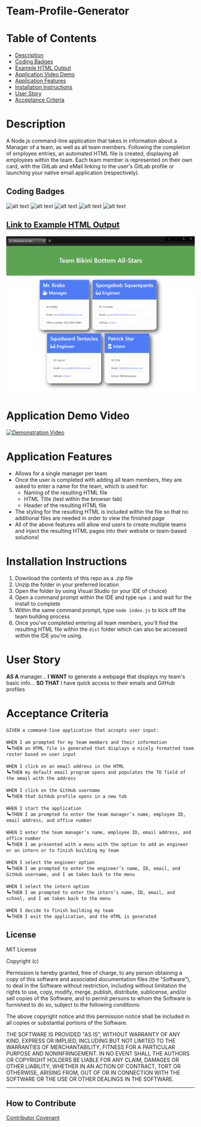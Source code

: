 # Team-Profile-Generator

# Table of Contents
- [Description](#description)
- [Coding Badges](#coding-badges)
- [Example HTML Output](#link-to-example-html-output)
- [Application Video Demo](#application-demo-video)
- [Application Features](#application-features)
- [Installation Instructions](#installation-instructions)
- [User Story](#user-story)
- [Acceptance Criteria](#acceptance-criteria)

# Description
A Node.js command-line application that takes in information about a Manager of a team, as well as all team members.  Following the completion of employee entries, an automated HTML file is created, displaying all employees within the team.  Each team member is represented on their own card, with the GitLab and eMail linking to the user's GitLab profile or launching your native email application (respectively).

## Coding Badges
![alt text](https://img.shields.io/badge/Node.js-modules-green)
![alt text](https://img.shields.io/badge/JavaScript-.js-yellowgreen)
![alt text](https://img.shields.io/badge/HTML-.html-orange)
![alt text](https://img.shields.io/badge/CSS-.css-blue)
![alt text](https://img.shields.io/badge/Jest%20Test-jest-red)

## [Link to Example HTML Output](https://estee3.github.io/Team-Profile-Generator/)
![alt text](./assets/Example%20HTML%20Output.png)

# Application Demo Video
[![Demonstration Video](https://img.youtube.com/vi/PD2yKSoZDUI/0.jpg)](https://www.youtube.com/watch?v=PD2yKSoZDUI)

# Application Features
- Allows for a single manager per team
- Once the user is completed with adding all team members, they are asked to enter a name for the team, which is used for:
  - Naming of the resulting HTML file
  - HTML Title (test within the browser tab)
  - Header of the resulting HTML file
- The styling for the resulting HTML is included within the file so that no additional files are needed in order to view the finished page
- All of the above features will allow end users to create multiple teams and inject the resulting HTML pages into their website or team-based solutions!

# Installation Instructions
1. Download the contents of this repo as a .zip file
2. Unzip the folder in your preferred location
3. Open the folder by using Visual Studio (or your IDE of choice)
4. Open a command prompt within the IDE and type `npm i` and wait for the install to complete
5. Within the same command prompt, type `node index.js` to kick off the team building process
6. Once you've completed entering all team members, you'll find the resulting HTML file within the `dist` folder which can also be accessed within the IDE you're using.


# User Story
**AS A** manager... **I WANT** to generate a webpage that displays my team's basic info... **SO THAT** I have quick access to their emails and GitHub profiles

# Acceptance Criteria

```
GIVEN a command-line application that accepts user input:

WHEN I am prompted for my team members and their information
┗►THEN an HTML file is generated that displays a nicely formatted team roster based on user input

WHEN I click on an email address in the HTML
┗►THEN my default email program opens and populates the TO field of the email with the address

WHEN I click on the GitHub username
┗►THEN that GitHub profile opens in a new tab

WHEN I start the application
┗►THEN I am prompted to enter the team manager’s name, employee ID, email address, and office number

WHEN I enter the team manager’s name, employee ID, email address, and office number
┗►THEN I am presented with a menu with the option to add an engineer or an intern or to finish building my team

WHEN I select the engineer option
┗►THEN I am prompted to enter the engineer’s name, ID, email, and GitHub username, and I am taken back to the menu

WHEN I select the intern option
┗►THEN I am prompted to enter the intern’s name, ID, email, and school, and I am taken back to the menu

WHEN I decide to finish building my team
┗►THEN I exit the application, and the HTML is generated
```

## License

MIT License

Copyright (c)

Permission is hereby granted, free of charge, to any person obtaining a copy
of this software and associated documentation files (the "Software"), to deal
in the Software without restriction, including without limitation the rights
to use, copy, modify, merge, publish, distribute, sublicense, and/or sell
copies of the Software, and to permit persons to whom the Software is
furnished to do so, subject to the following conditions:

The above copyright notice and this permission notice shall be included in all
copies or substantial portions of the Software.

THE SOFTWARE IS PROVIDED "AS IS", WITHOUT WARRANTY OF ANY KIND, EXPRESS OR
IMPLIED, INCLUDING BUT NOT LIMITED TO THE WARRANTIES OF MERCHANTABILITY,
FITNESS FOR A PARTICULAR PURPOSE AND NONINFRINGEMENT. IN NO EVENT SHALL THE
AUTHORS OR COPYRIGHT HOLDERS BE LIABLE FOR ANY CLAIM, DAMAGES OR OTHER
LIABILITY, WHETHER IN AN ACTION OF CONTRACT, TORT OR OTHERWISE, ARISING FROM,
OUT OF OR IN CONNECTION WITH THE SOFTWARE OR THE USE OR OTHER DEALINGS IN THE
SOFTWARE.

---

## How to Contribute

[Contributor Covenant](https://www.contributor-covenant.org/)
